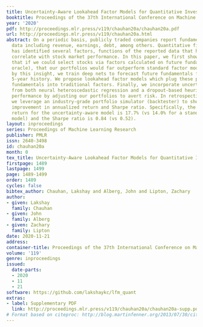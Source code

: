```yaml
---
title: Uncertainty-Aware Lookahead Factor Models for Quantitative Investing
booktitle: Proceedings of the 37th International Conference on Machine Learning
year: '2020'
pdf: http://proceedings.mlr.press/v119/chauhan20a/chauhan20a.pdf
url: http://proceedings.mlr.press/v119/chauhan20a.html
abstract: On a periodic basis, publicly traded companies report fundamentals, financial
  data including revenue, earnings, debt, among others. Quantitative finance research
  has identified several factors, functions of the reported data that historically
  correlate with stock market performance. In this paper, we first show through simulation
  that if we could select stocks via factors calculated on future fundamentals (via
  oracle), that our portfolios would far outperform standard factor models. Motivated
  by this insight, we train deep nets to forecast future fundamentals from a trailing
  5-year history. We propose lookahead factor models which plug these predicted future
  fundamentals into traditional factors. Finally, we incorporate uncertainty estimates
  from both neural heteroscedastic regression and a dropout-based heuristic, improving
  performance by adjusting our portfolios to avert risk. In retrospective analysis,
  we leverage an industry-grade portfolio simulator (backtester) to show simultaneous
  improvement in annualized return and Sharpe ratio. Specifically, the simulated annualized
  return for the uncertainty-aware model is 17.7% (vs 14.0% for a standard factor
  model) and the Sharpe ratio is 0.84 (vs 0.52).
layout: inproceedings
series: Proceedings of Machine Learning Research
publisher: PMLR
issn: 2640-3498
id: chauhan20a
month: 0
tex_title: Uncertainty-Aware Lookahead Factor Models for Quantitative Investing
firstpage: 1489
lastpage: 1499
page: 1489-1499
order: 1489
cycles: false
bibtex_author: Chauhan, Lakshay and Alberg, John and Lipton, Zachary
author:
- given: Lakshay
  family: Chauhan
- given: John
  family: Alberg
- given: Zachary
  family: Lipton
date: 2020-11-21
address: 
container-title: Proceedings of the 37th International Conference on Machine Learning
volume: '119'
genre: inproceedings
issued:
  date-parts:
  - 2020
  - 11
  - 21
software: https://github.com/lakshaykc/lfm_quant
extras:
- label: Supplementary PDF
  link: http://proceedings.mlr.press/v119/chauhan20a/chauhan20a-supp.pdf
# Format based on citeproc: http://blog.martinfenner.org/2013/07/30/citeproc-yaml-for-bibliographies/
---
```

